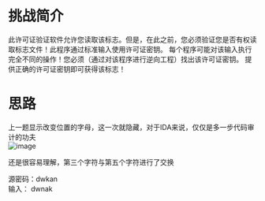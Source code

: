 # 挑战简介
此许可证验证软件允许您读取该标志。但是，在此之前，您必须验证您是否有权读取标志文件！此程序通过标准输入使用许可证密钥。
每个程序可能对该输入执行完全不同的操作！您必须（通过对该程序进行逆向工程）找出该许可证密钥。
提供正确的许可证密钥即可获得该标志！

# 思路
上一题显示改变位置的字母，这一次就隐藏，对于IDA来说，仅仅是多一步代码审计的功夫  
![image](https://github.com/user-attachments/assets/4269b5da-717e-42fa-9831-706ee8918813)

还是很容易理解，第三个字符与第五个字符进行了交换  

源密码：dwkan  
输入： dwnak  
